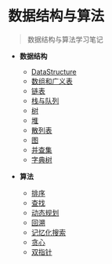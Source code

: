# 数据结构与算法


> 数据结构与算法学习笔记

- **数据结构**
  - [DataStructure](数据结构与算法/DataStructure.md)
  - [数组和广义表](数据结构与算法/数组和广义表.md)
  - [链表](数据结构与算法/链表.md)
  - [栈与队列](数据结构与算法/栈与队列.md)
  - [树](数据结构与算法/树.md)
  - [堆](数据结构与算法/堆.md)
  - [散列表](数据结构与算法/散列表.md)
  - [图](数据结构与算法/图.md)
  - [并查集](数据结构与算法/并查集.md)
  - [字典树](数据结构与算法/字典树.md)

- **算法**
  - [排序](数据结构与算法/排序.md)
  - [查找](数据结构与算法/查找.md)
  - [动态规划](数据结构与算法/动态规划.md)
  - [回溯](数据结构与算法/回溯.md)
  - [记忆化搜索](数据结构与算法/记忆化搜索.md)
  - [贪心](数据结构与算法/贪心.md)
  - [双指针](数据结构与算法/双指针.md)